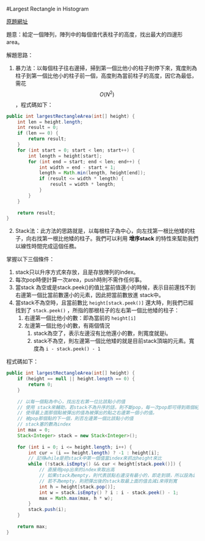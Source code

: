 #Largest Rectangle in Histogram

[原題網址](http://www.lintcode.com/en/problem/largest-rectangle-in-histogram/#)

題意：給定一個陣列，陣列中的每個值代表柱子的高度，找出最大的四邊形area。

解題思路：

1. 暴力法：以每個柱子往右邊掃，掃到第一個比他小的柱子則停下來，寬度則為柱子到第一個比他小的柱子前一個，高度則為當前柱子的高度，因它為最低，需花$$O(N^{2})$$，程式碼如下：

```java
public int largestRectangleArea(int[] height) {
    int len = height.length;
    int result = 0;
    if (len == 0) {
        return result;
    }
    for (int start = 0; start < len; start++) {
        int length = height[start];
        for (int end = start; end < len; end++) {
            int width = end - start + 1;
            length = Math.min(length, height[end]);
            if (result <= width * length) {
                result = width * length;
            }
        }
    }
    
    return result;
}
```
2. Stack法：此方法的思路就是，以每根柱子為中心，向左找第一根比他矮的柱子，向右找第一根比他矮的柱子。我們可以利用 **增序stack** 的特性來幫助我們以線性時間完成這個任務。


掌握以下三個條件：
1. stack只以升序方式來存放，且是存放陣列的index。
2. 每次pop時便計算一次area，push時則不需作任何事。
2. 當stack 為空或是stack.peek()的值比當前值還小的時候，表示目前還找不到右邊第一個比當前數還小的元素，因此把當前數放進 stack中。
2. 當stack不為空時，且當前數比 ```height[stack.peek()]``` 還大時，則我們已經找到了 ```stack.peek()``` ，所指的那根柱子的左右第一個比他矮的柱子：
    1. 右邊第一個比他小的數：即為當前的 ```height[i]```
    2. 左邊第一個比他小的數，有兩個情況
        1. stack為空了，表示左邊沒有比他還小的數，則寬度就是i。
        2. stack不為空，則左邊第一個比他矮的就是目前stack頂端的元素。寬度為 ```i - stack.peek() - 1```

程式碼如下：

```java
public int largestRectangleArea(int[] height) {
    if (height == null || height.length == 0) {
        return 0;
    }
    
    // 以每一個點為中心，找出左右第一位比該點小的值
    // 使用 stack來輔助，若stack不為升序的話，則不斷pop，每一次pop即可得到兩個紀錄
    // 使得最上面那個點被彈出的值為被彈出的點之右邊第一個小的值。
    // 被pop那個點的下一個，則否左邊第一個比該點小的值
    // stack塞的數為index
    int max = 0;
    Stack<Integer> stack = new Stack<Integer>();
    
    for (int i = 0; i <= height.length; i++) {
        int cur = (i == height.length) ? -1 : height[i];
        // 記得while是把stack中第一個值當index來抓出height來比
        while (!stack.isEmpty() && cur < height[stack.peek()]) {
            // 直接用pop出來的index來取出高
            // 如果stack為empty，則代表該點右邊沒有最小的，即走到頭，所以設為i
            // 若不為empty，則把彈出後的stack取最上面的值去減i來得到寬
            int h = height[stack.pop()];
            int w = stack.isEmpty() ? i : i - stack.peek() - 1;
            max = Math.max(max, h * w);
        }
        stack.push(i);
    }
    
    return max;
}
```